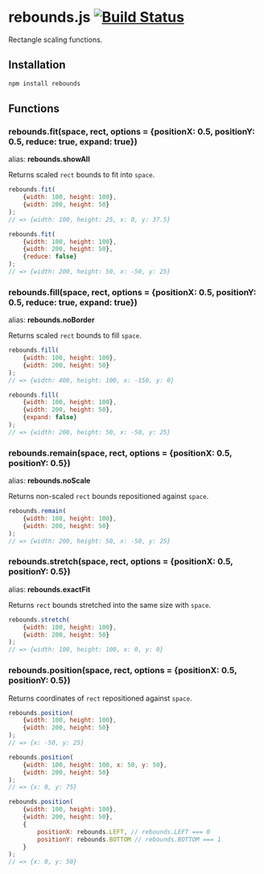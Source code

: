 # rebounds.js [![Build Status](https://travis-ci.org/hanamura/rebounds.js.svg?branch=master)](https://travis-ci.org/hanamura/rebounds.js)

Rectangle scaling functions.

## Installation

```sh
npm install rebounds
```

## Functions

### rebounds.fit(space, rect, options = {positionX: 0.5, positionY: 0.5, reduce: true, expand: true})

alias: **rebounds.showAll**

Returns scaled `rect` bounds to fit into `space`.

```javascript
rebounds.fit(
	{width: 100, height: 100},
	{width: 200, height: 50}
);
// => {width: 100, height: 25, x: 0, y: 37.5}

rebounds.fit(
	{width: 100, height: 100},
	{width: 200, height: 50},
	{reduce: false}
);
// => {width: 200, height: 50, x: -50, y: 25}
```

### rebounds.fill(space, rect, options = {positionX: 0.5, positionY: 0.5, reduce: true, expand: true})

alias: **rebounds.noBorder**

Returns scaled `rect` bounds to fill `space`.

```javascript
rebounds.fill(
	{width: 100, height: 100},
	{width: 200, height: 50}
);
// => {width: 400, height: 100, x: -150, y: 0}

rebounds.fill(
	{width: 100, height: 100},
	{width: 200, height: 50},
	{expand: false}
);
// => {width: 200, height: 50, x: -50, y: 25}
```

### rebounds.remain(space, rect, options = {positionX: 0.5, positionY: 0.5})

alias: **rebounds.noScale**

Returns non-scaled `rect` bounds repositioned against `space`.

```javascript
rebounds.remain(
	{width: 100, height: 100},
	{width: 200, height: 50}
);
// => {width: 200, height: 50, x: -50, y: 25}
```

### rebounds.stretch(space, rect, options = {positionX: 0.5, positionY: 0.5})

alias: **rebounds.exactFit**

Returns `rect` bounds stretched into the same size with `space`.

```javascript
rebounds.stretch(
	{width: 100, height: 100},
	{width: 200, height: 50}
);
// => {width: 100, height: 100, x: 0, y: 0}
```

### rebounds.position(space, rect, options = {positionX: 0.5, positionY: 0.5})

Returns coordinates of `rect` repositioned against `space`.

```javascript
rebounds.position(
	{width: 100, height: 100},
	{width: 200, height: 50}
);
// => {x: -50, y: 25}

rebounds.position(
	{width: 100, height: 100, x: 50, y: 50},
	{width: 200, height: 50}
);
// => {x: 0, y: 75}

rebounds.position(
	{width: 100, height: 100},
	{width: 200, height: 50},
	{
		positionX: rebounds.LEFT, // rebounds.LEFT === 0
		positionY: rebounds.BOTTOM // rebounds.BOTTOM === 1
	}
);
// => {x: 0, y: 50}
```
